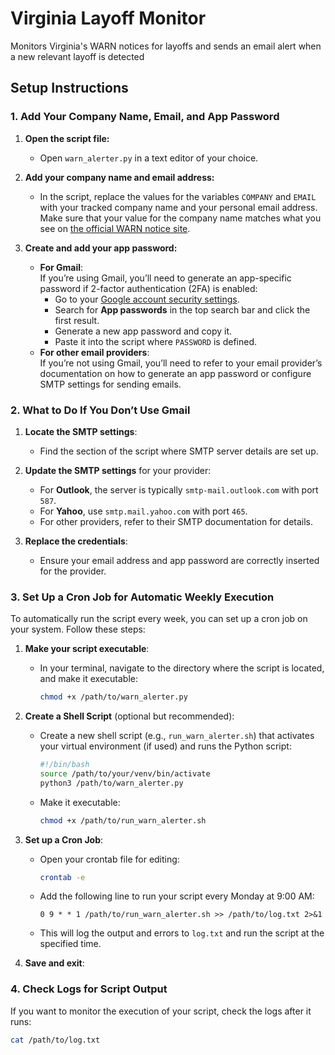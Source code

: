 # Virginia Layoff Monitor

Monitors Virginia's WARN notices for layoffs and sends an email alert when a new relevant layoff is detected

## Setup Instructions

### 1. **Add Your Company Name, Email, and App Password**

1. **Open the script file:**
   - Open `warn_alerter.py` in a text editor of your choice.

2. **Add your company name and email address:**
   - In the script, replace the values for the variables `COMPANY` and `EMAIL` with your tracked company name and your personal email address. Make sure that your value for the company name matches what you see on [the official WARN notice site](https://www.virginiaworks.gov/warn-notices/).

4. **Create and add your app password:**
   - **For Gmail**:  
     If you’re using Gmail, you’ll need to generate an app-specific password if 2-factor authentication (2FA) is enabled:
     - Go to your [Google account security settings](https://myaccount.google.com/security).
     - Search for **App passwords** in the top search bar and click the first result.
     - Generate a new app password and copy it.
     - Paste it into the script where `PASSWORD` is defined.
   - **For other email providers**:  
     If you’re not using Gmail, you’ll need to refer to your email provider’s documentation on how to generate an app password or configure SMTP settings for sending emails.

### 2. **What to Do If You Don’t Use Gmail**

1. **Locate the SMTP settings**:
   - Find the section of the script where SMTP server details are set up.

2. **Update the SMTP settings** for your provider:
   - For **Outlook**, the server is typically `smtp-mail.outlook.com` with port `587`.
   - For **Yahoo**, use `smtp.mail.yahoo.com` with port `465`.
   - For other providers, refer to their SMTP documentation for details.

3. **Replace the credentials**:
   - Ensure your email address and app password are correctly inserted for the provider.

### 3. **Set Up a Cron Job for Automatic Weekly Execution**

To automatically run the script every week, you can set up a cron job on your system. Follow these steps:

1. **Make your script executable**:
   - In your terminal, navigate to the directory where the script is located, and make it executable:
     ```bash
     chmod +x /path/to/warn_alerter.py
     ```

2. **Create a Shell Script** (optional but recommended):
   - Create a new shell script (e.g., `run_warn_alerter.sh`) that activates your virtual environment (if used) and runs the Python script:
     ```bash
     #!/bin/bash
     source /path/to/your/venv/bin/activate
     python3 /path/to/warn_alerter.py
     ```

   - Make it executable:
     ```bash
     chmod +x /path/to/run_warn_alerter.sh
     ```

3. **Set up a Cron Job**:
   - Open your crontab file for editing:
     ```bash
     crontab -e
     ```

   - Add the following line to run your script every Monday at 9:00 AM:
     ```
     0 9 * * 1 /path/to/run_warn_alerter.sh >> /path/to/log.txt 2>&1
     ```
   - This will log the output and errors to `log.txt` and run the script at the specified time.

4. **Save and exit**:

### 4. **Check Logs for Script Output**

If you want to monitor the execution of your script, check the logs after it runs:
```bash
cat /path/to/log.txt
```
